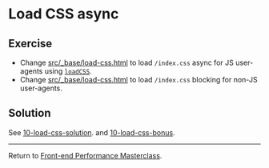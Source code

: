 # Load CSS async

## Exercise

* Change [src/_base/load-css.html](src/_base/load-css.html) to load `/index.css` async for JS user-agents using [`loadCSS`](https://github.com/filamentgroup/loadCSS#loadcss).
* Change [src/_base/load-css.html](src/_base/load-css.html) to load `/index.css` blocking for non-JS user-agents.

## Solution

See [10-load-css-solution](https://github.com/voorhoede/performance-masterclass-2018-10/tree/10-load-css-solution).
and [10-load-css-bonus](https://github.com/voorhoede/performance-masterclass-2018-10/tree/10-load-css-bonus).

---

Return to [Front-end Performance Masterclass](https://github.com/voorhoede/performance-masterclass-2018-10).

